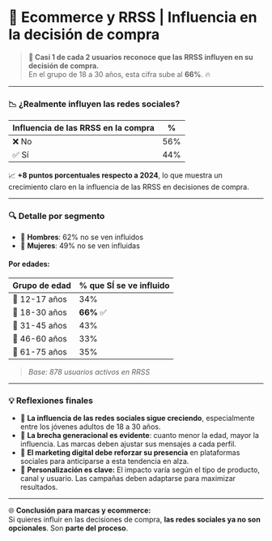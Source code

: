 # 📲 Ecommerce y RRSS | Influencia en la decisión de compra

> **🧠 Casi 1 de cada 2 usuarios reconoce que las RRSS influyen en su decisión de compra.**\
> En el grupo de 18 a 30 años, esta cifra sube al **66%**. 🔥

***

### 📉 ¿Realmente influyen las redes sociales?

| Influencia de las RRSS en la compra | %   |
| ----------------------------------- | --- |
| ❌ No                                | 56% |
| ✅ Sí                                | 44% |

📈 **+8 puntos porcentuales respecto a 2024**, lo que muestra un crecimiento claro en la influencia de las RRSS en decisiones de compra.

***

### 🔍 Detalle por segmento

* 👦 **Hombres**: 62% no se ven influidos
* 👩 **Mujeres**: 49% no se ven influidas

#### Por edades:

| Grupo de edad | % que SÍ se ve influido |
| ------------- | ----------------------- |
| 👶 12-17 años | 34%                     |
| 🧑 18-30 años | **66%** ✅               |
| 👨 31-45 años | 43%                     |
| 🧓 46-60 años | 33%                     |
| 👴 61-75 años | 35%                     |

> _Base: 878 usuarios activos en RRSS_

***

### 💡 Reflexiones finales

* 🧲 **La influencia de las redes sociales sigue creciendo**, especialmente entre los jóvenes adultos de 18 a 30 años.
* 🔄 **La brecha generacional es evidente**: cuanto menor la edad, mayor la influencia. Las marcas deben ajustar sus mensajes a cada perfil.
* 🎯 **El marketing digital debe reforzar su presencia** en plataformas sociales para anticiparse a esta tendencia en alza.
* 🔧 **Personalización es clave:** El impacto varía según el tipo de producto, canal y usuario. Las campañas deben adaptarse para maximizar resultados.

***

🌐 **Conclusión para marcas y ecommerce:**\
Si quieres influir en las decisiones de compra, **las redes sociales ya no son opcionales**. Son **parte del proceso**.
